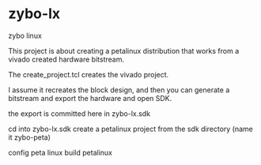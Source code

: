 # zybo-lx
zybo linux 

This project is about creating a petalinux distribution that works from a vivado created hardware bitstream.

The create_project.tcl creates the vivado project. 

I assume it recreates the block design, and then you can generate a bitstream and export the hardware and open SDK.

the export is committed here in zybo-lx.sdk

cd into zybo-lx.sdk
create a petalinux project from the sdk directory (name it zybo-peta)

config peta linux
build petalinux

